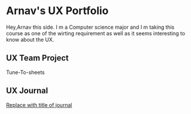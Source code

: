 # Arnav's UX Portfolio
Hey,Arnav this side.
I m a Computer science major and I m taking this course as one of the wirting requirement as well as it seems interesting to know about the UX.


## UX Team Project

Tune-To-sheets

## UX Journal

[Replace with title of journal](j01/)
